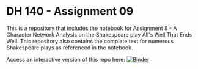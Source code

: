 # DH 140 - Assignment 09 

This is a repository that includes the notebook for Assignment 8 - A Character Network Analysis on the Shakespeare play All's Well That Ends Well. This repository also contains the complete text for numerous Shakespeare plays as referenced in the notebook. 

Access an interactive version of this repo here:
[![Binder](https://mybinder.org/badge_logo.svg)](https://mybinder.org/v2/gh/varshah2000/dh140-assignment09/HEAD)